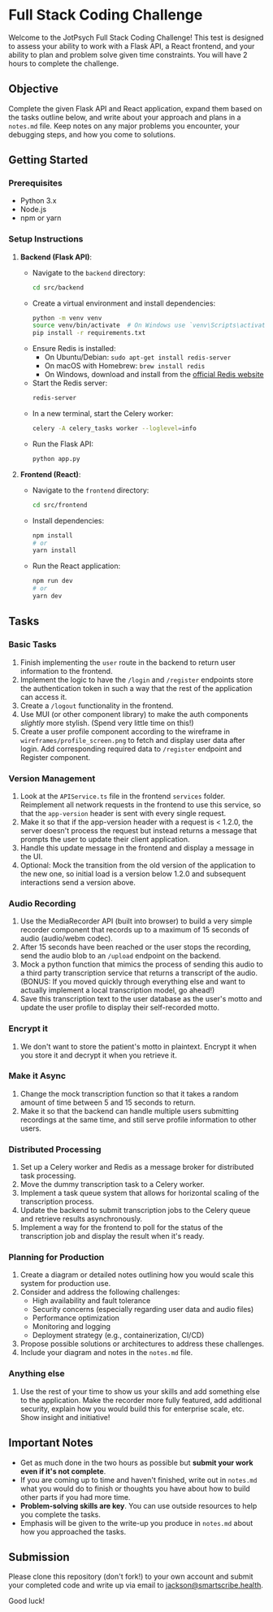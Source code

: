 # Full Stack Coding Challenge

Welcome to the JotPsych Full Stack Coding Challenge! This test is designed to assess your ability to work with a Flask API, a React frontend, and your ability to plan and problem solve given time constraints. You will have 2 hours to complete the challenge.

## Objective

Complete the given Flask API and React application, expand them based on the tasks outline below, and write about your approach and plans in a `notes.md` file. Keep notes on any major problems you encounter, your debugging steps, and how you come to solutions.

## Getting Started

### Prerequisites

- Python 3.x
- Node.js
- npm or yarn

### Setup Instructions

1. **Backend (Flask API)**:

   - Navigate to the `backend` directory:
     ```sh
     cd src/backend
     ```
   - Create a virtual environment and install dependencies:
     ```sh
     python -m venv venv
     source venv/bin/activate  # On Windows use `venv\Scripts\activate`
     pip install -r requirements.txt
     ```
   - Ensure Redis is installed:
     - On Ubuntu/Debian: `sudo apt-get install redis-server`
     - On macOS with Homebrew: `brew install redis`
     - On Windows, download and install from the [official Redis website](https://redis.io/download)
   - Start the Redis server:
     ```sh
     redis-server
     ```
   - In a new terminal, start the Celery worker:
     ```sh
     celery -A celery_tasks worker --loglevel=info
     ```
   - Run the Flask API:
     ```sh
     python app.py
     ```

2. **Frontend (React)**:

   - Navigate to the `frontend` directory:
     ```sh
     cd src/frontend
     ```
   - Install dependencies:
     ```sh
     npm install
     # or
     yarn install
     ```
   - Run the React application:
     ```sh
     npm run dev
     # or
     yarn dev
     ```

## Tasks

### Basic Tasks

1. Finish implementing the `user` route in the backend to return user information to the frontend.
2. Implement the logic to have the `/login` and `/register` endpoints store the authentication token in such a way that the rest of the application can access it.
3. Create a `/logout` functionality in the frontend.
4. Use MUI (or other component library) to make the auth components _slightly_ more stylish. (Spend very little time on this!)
5. Create a user profile component according to the wireframe in `wireframes/profile_screen.png` to fetch and display user data after login. Add corresponding required data to `/register` endpoint and Register component.

### Version Management

1. Look at the `APIService.ts` file in the frontend `services` folder. Reimplement all network requests in the frontend to use this service, so that the `app-version` header is sent with every single request.
2. Make it so that if the app-version header with a request is < 1.2.0, the server doesn't process the request but instead returns a message that prompts the user to update their client application.
3. Handle this update message in the frontend and display a message in the UI.
4. Optional: Mock the transition from the old version of the application to the new one, so initial load is a version below 1.2.0 and subsequent interactions send a version above.

### Audio Recording

1. Use the MediaRecorder API (built into browser) to build a very simple recorder component that records up to a maximum of 15 seconds of audio (audio/webm codec).
2. After 15 seconds have been reached or the user stops the recording, send the audio blob to an `/upload` endpoint on the backend.
3. Mock a python function that mimics the process of sending this audio to a third party transcription service that returns a transcript of the audio. (BONUS: If you moved quickly through everything else and want to actually implement a local transcription model, go ahead!)
4. Save this transcription text to the user database as the user's motto and update the user profile to display their self-recorded motto.

### Encrypt it

1. We don't want to store the patient's motto in plaintext. Encrypt it when you store it and decrypt it when you retrieve it.

### Make it Async

1. Change the mock transcription function so that it takes a random amount of time between 5 and 15 seconds to return.
2. Make it so that the backend can handle multiple users submitting recordings at the same time, and still serve profile information to other users.

### Distributed Processing

1. Set up a Celery worker and Redis as a message broker for distributed task processing.
2. Move the dummy transcription task to a Celery worker.
3. Implement a task queue system that allows for horizontal scaling of the transcription process.
4. Update the backend to submit transcription jobs to the Celery queue and retrieve results asynchronously.
5. Implement a way for the frontend to poll for the status of the transcription job and display the result when it's ready.

### Planning for Production

1. Create a diagram or detailed notes outlining how you would scale this system for production use.
2. Consider and address the following challenges:
   - High availability and fault tolerance
   - Security concerns (especially regarding user data and audio files)
   - Performance optimization
   - Monitoring and logging
   - Deployment strategy (e.g., containerization, CI/CD)
3. Propose possible solutions or architectures to address these challenges.
4. Include your diagram and notes in the `notes.md` file.

### Anything else

1. Use the rest of your time to show us your skills and add something else to the application. Make the recorder more fully featured, add additional security, explain how you would build this for enterprise scale, etc. Show insight and initiative!

## Important Notes

- Get as much done in the two hours as possible but **submit your work even if it's not complete**.
- If you are coming up to time and haven't finished, write out in `notes.md` what you would do to finish or thoughts you have about how to build other parts if you had more time.
- **Problem-solving skills are key**. You can use outside resources to help you complete the tasks.
- Emphasis will be given to the write-up you produce in `notes.md` about how you approached the tasks.

## Submission

Please clone this repository (don't fork!) to your own account and submit your completed code and write up via email to jackson@smartscribe.health.

Good luck!
